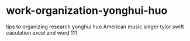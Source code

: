 # work-organization-yonghui-huo
tips to organizing research
yonghui huo
American music singer tylor swift
caculation 
excel and word
111

